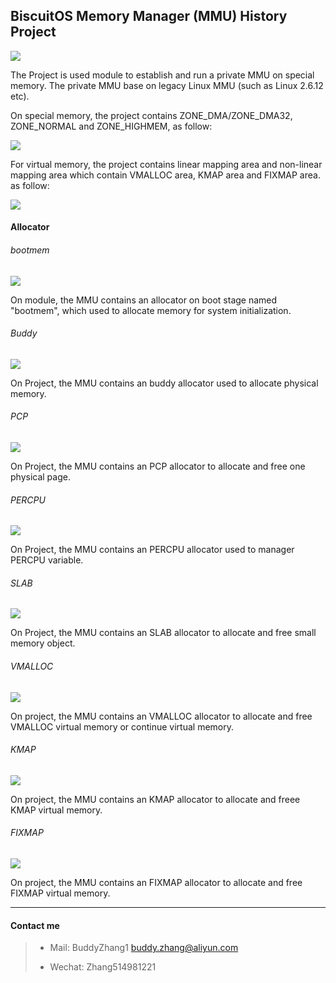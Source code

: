 BiscuitOS Memory Manager (MMU) History Project
-------------------------------------------

![](https://gitee.com/BiscuitOS_team/PictureSet/raw/Gitee/RPI/RPI001042.png)

The Project is used module to establish and run a private MMU on
special memory. The private MMU base on legacy Linux MMU (such as
Linux 2.6.12 etc).

On special memory, the project contains ZONE_DMA/ZONE_DMA32, ZONE_NORMAL
and ZONE_HIGHMEM, as follow:

![](https://gitee.com/BiscuitOS_team/PictureSet/raw/Gitee/RPI/RPI000735.png)

For virtual memory, the project contains linear mapping area and non-linear
mapping area which contain VMALLOC area, KMAP area and FIXMAP area. as follow:

![](https://gitee.com/BiscuitOS_team/PictureSet/raw/Gitee/RPI/RPI000737.png)

#### Allocator

###### bootmem

![](https://gitee.com/BiscuitOS_team/PictureSet/raw/Gitee/RPI/RPI000775.png)

On module, the MMU contains an allocator on boot stage named "bootmem", which
used to allocate memory for system initialization.

###### Buddy

![](https://gitee.com/BiscuitOS_team/PictureSet/raw/Gitee/RPI/RPI000827.png)

On Project, the MMU contains an buddy allocator used to allocate physical
memory.

###### PCP

![](https://gitee.com/BiscuitOS_team/PictureSet/raw/Gitee/RPI/RPI000908.png)

On Project, the MMU contains an PCP allocator to allocate and free one
physical page.

###### PERCPU

![](https://gitee.com/BiscuitOS_team/PictureSet/raw/Gitee/HK/HK000236.png)

On Project, the MMU contains an PERCPU allocator used to manager PERCPU
variable.

###### SLAB

![](https://gitee.com/BiscuitOS_team/PictureSet/raw/Gitee/HK/HK000268.png)

On Project, the MMU contains an SLAB allocator to allocate and free small
memory object.

###### VMALLOC

![](https://gitee.com/BiscuitOS_team/PictureSet/raw/Gitee/HK/HK000289.png)

On project, the MMU contains an VMALLOC allocator to allocate and free
VMALLOC virtual memory or continue virtual memory.

###### KMAP

![](https://gitee.com/BiscuitOS_team/PictureSet/raw/Gitee/RPI/RPI000969.png)

On project, the MMU contains an KMAP allocator to allocate and freee
KMAP virtual memory.

###### FIXMAP

![](https://gitee.com/BiscuitOS_team/PictureSet/raw/Gitee/RPI/RPI000984.png)

On project, the MMU contains an FIXMAP allocator to allocate and free
FIXMAP virtual memory.

-----------------------------------

#### Contact me

> - Mail: BuddyZhang1 <buddy.zhang@aliyun.com>
>
> - Wechat: Zhang514981221
